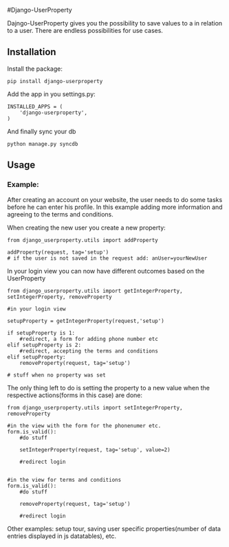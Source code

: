 #Django-UserProperty

Dajngo-UserProperty gives you the possibility to save values to a in relation to a user. There are endless possibilities for use cases.

## Installation

Install the package:

    pip install django-userproperty
    
Add the app in you settings.py:

    INSTALLED_APPS = (
        'django-userproperty',
    )

And finally sync your db

    python manage.py syncdb

## Usage

### Example: 



After creating an account on your website, the user needs to do some tasks before he can enter his profile. In this example adding more information and agreeing to the terms and conditions.

When creating the new user you create a new property:

    from django_userproperty.utils import addProperty
    
    addProperty(request, tag='setup') 
    # if the user is not saved in the request add: anUser=yourNewUser
    
In your login view you can now have different outcomes based on the UserProperty

    from django_userproperty.utils import getIntegerProperty, setIntegerProperty, removeProperty

    #in your login view
    
    setupProperty = getIntegerProperty(request,'setup')
    
    if setupProperty is 1:
        #redirect, a form for adding phone number etc
    elif setupProperty is 2:
        #redirect, accepting the terms and conditions
    elif setupProperty:
        removeProperty(request, tag='setup')
    
    # stuff when no property was set
    
The only thing left to do is setting the property to a new value when the respective actions(forms in this case) are done:

    from django_userproperty.utils import setIntegerProperty, removeProperty

    #in the view with the form for the phonenumer etc.
    form.is_valid():
        #do stuff
        
        setIntegerProperty(request, tag='setup', value=2)
        
        #redirect login
        
        
    #in the view for terms and conditions
    form.is_valid():
        #do stuff
        
        removeProperty(request, tag='setup')
        
        #redirect login

Other examples: setup tour, saving user specific properties(number of data entries displayed in js datatables), etc.
